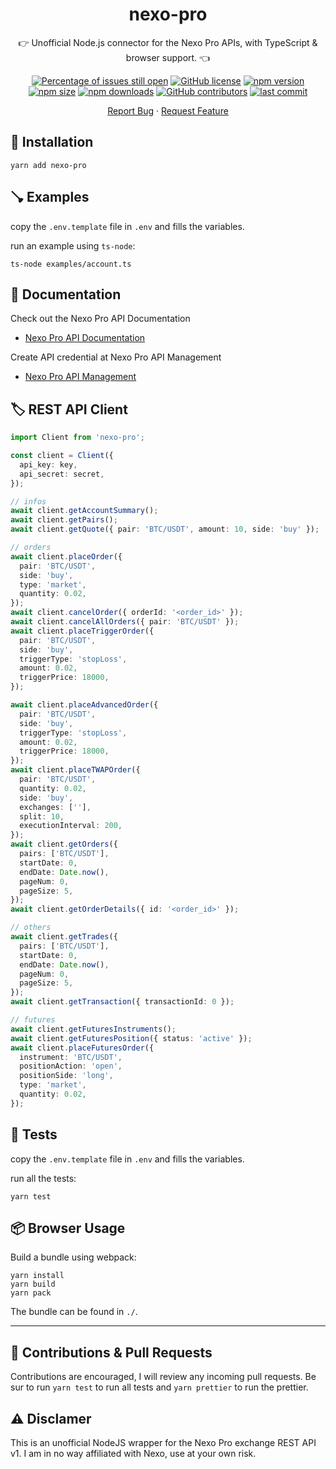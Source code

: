 <div align="center">

# nexo-pro

:point_right: Unofficial Node.js connector for the Nexo Pro APIs, with TypeScript & browser support. :point_left:

[![Percentage of issues still open](http://isitmaintained.com/badge/open/aussedatlo/nexo-pro.svg)](http://isitmaintained.com/project/aussedatlo/nexo-pro 'Percentage of issues still open')
[![GitHub license](https://img.shields.io/github/license/aussedatlo/nexo-pro.svg)](https://github.com/aussedatlo/nexo-pro/blob/master/LICENSE.md)
[![npm version](https://img.shields.io/npm/v/nexo-pro)][1]
[![npm size](https://img.shields.io/bundlephobia/min/nexo-pro/latest)][1]
[![npm downloads](https://img.shields.io/npm/dt/nexo-pro)][1]
[![GitHub contributors](https://img.shields.io/github/contributors/aussedatlo/nexo-pro.svg)](https://GitHub.com/aussedatlo/nexo-pro/graphs/contributors/)
[![last commit](https://img.shields.io/github/last-commit/aussedatlo/nexo-pro)][1]

[1]: https://www.npmjs.com/package/nexo-pro

</div>

<div align="center">

[Report Bug](https://github.com/aussedatlo/nexo-pro/issues) · [Request Feature](https://github.com/aussedatlo/nexo-pro/issues)

</div>

## :wrench: Installation

```shell
yarn add nexo-pro
```

## :plunger: Examples

copy the `.env.template` file in `.env` and fills the variables.

run an example using `ts-node`:

```shell
ts-node examples/account.ts
```

## :open_book: Documentation

Check out the Nexo Pro API Documentation

- [Nexo Pro API Documentation](https://pro.nexo.io/api-doc-pro)

Create API credential at Nexo Pro API Management

- [Nexo Pro API Management](https://pro.nexo.io/api-management)

## :label: REST API Client

```typescript
import Client from 'nexo-pro';

const client = Client({
  api_key: key,
  api_secret: secret,
});

// infos
await client.getAccountSummary();
await client.getPairs();
await client.getQuote({ pair: 'BTC/USDT', amount: 10, side: 'buy' });

// orders
await client.placeOrder({
  pair: 'BTC/USDT',
  side: 'buy',
  type: 'market',
  quantity: 0.02,
});
await client.cancelOrder({ orderId: '<order_id>' });
await client.cancelAllOrders({ pair: 'BTC/USDT' });
await client.placeTriggerOrder({
  pair: 'BTC/USDT',
  side: 'buy',
  triggerType: 'stopLoss',
  amount: 0.02,
  triggerPrice: 18000,
});

await client.placeAdvancedOrder({
  pair: 'BTC/USDT',
  side: 'buy',
  triggerType: 'stopLoss',
  amount: 0.02,
  triggerPrice: 18000,
});
await client.placeTWAPOrder({
  pair: 'BTC/USDT',
  quantity: 0.02,
  side: 'buy',
  exchanges: [''],
  split: 10,
  executionInterval: 200,
});
await client.getOrders({
  pairs: ['BTC/USDT'],
  startDate: 0,
  endDate: Date.now(),
  pageNum: 0,
  pageSize: 5,
});
await client.getOrderDetails({ id: '<order_id>' });

// others
await client.getTrades({
  pairs: ['BTC/USDT'],
  startDate: 0,
  endDate: Date.now(),
  pageNum: 0,
  pageSize: 5,
});
await client.getTransaction({ transactionId: 0 });

// futures
await client.getFuturesInstruments();
await client.getFuturesPosition({ status: 'active' });
await client.placeFuturesOrder({
  instrument: 'BTC/USDT',
  positionAction: 'open',
  positionSide: 'long',
  type: 'market',
  quantity: 0.02,
});
```

## :test_tube: Tests

copy the `.env.template` file in `.env` and fills the variables.

run all the tests:

```shell
yarn test
```

## :package: Browser Usage

Build a bundle using webpack:

```shell
yarn install
yarn build
yarn pack
```

The bundle can be found in `./`.

---

## :wave: Contributions & Pull Requests

Contributions are encouraged, I will review any incoming pull requests.
Be sur to run `yarn test` to run all tests and `yarn prettier` to run the prettier.

## :warning: Disclamer

This is an unofficial NodeJS wrapper for the Nexo Pro exchange REST API v1. I am in no way affiliated with Nexo, use at your own risk.
